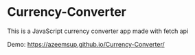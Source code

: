 # Currency-Converter

This is a JavaScript currency converter app made with fetch api

Demo:   https://azeemsup.github.io/Currency-Converter/
